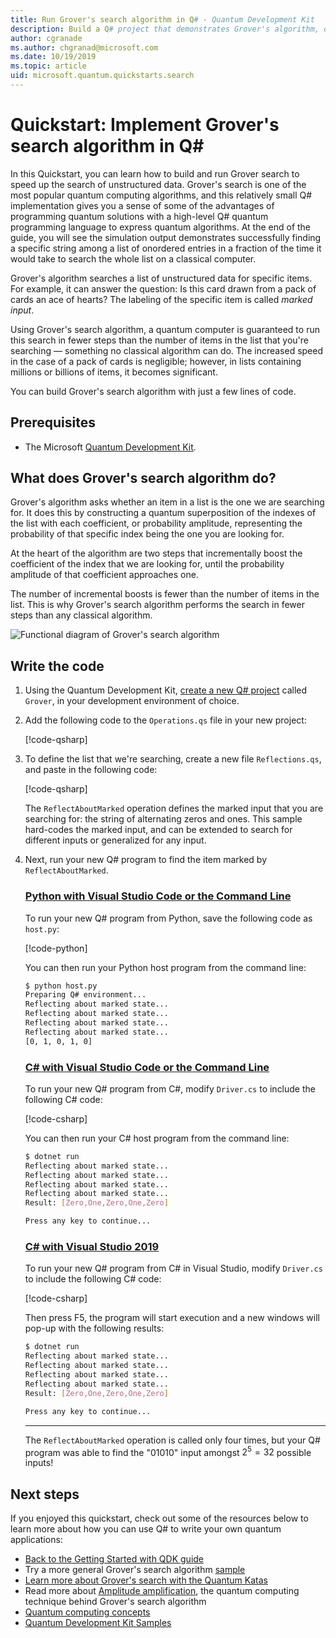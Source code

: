 ```yaml
---
title: Run Grover's search algorithm in Q# - Quantum Development Kit
description: Build a Q# project that demonstrates Grover's algorithm, one of the canonical quantum algorithms.
author: cgranade
ms.author: chgranad@microsoft.com
ms.date: 10/19/2019
ms.topic: article
uid: microsoft.quantum.quickstarts.search
---
```


# Quickstart: Implement Grover's search algorithm in Q#

In this Quickstart, you can learn how to build and run Grover search to speed up the search of unstructured data.  Grover's search is one of the most popular quantum computing algorithms, and this relatively small Q# implementation gives you a sense of some of the advantages of programming quantum solutions with a high-level Q# quantum programming language to express quantum algorithms.  At the end of the guide, you will see the simulation output demonstrates successfully finding a specific string among a list of onordered entries in a fraction of the time it would take to search the whole list on a classical computer.

Grover's algorithm searches a list of unstructured data for specific items. For example, it can answer the question: Is this card drawn from a pack of cards an ace of hearts? The labeling of the specific item is called _marked input_.

Using Grover's search algorithm, a quantum computer is guaranteed to run this search in fewer steps than the number of items in the list that you're searching — something no classical algorithm can do. The increased speed in the case of a pack of cards is negligible; however, in lists containing millions or billions of items, it becomes significant.

You can build Grover's search algorithm with just a few lines of code.

## Prerequisites

- The Microsoft [Quantum Development Kit][install].

## What does Grover's search algorithm do?

Grover's algorithm asks whether an item in a list is the one we are searching for. It does this by constructing a quantum superposition of the indexes of the list with each coefficient, or probability amplitude, representing the probability of that specific index being the one you are looking for.

At the heart of the algorithm are two steps that incrementally boost the coefficient of the index that we are looking for, until the probability amplitude of that coefficient approaches one.

The number of incremental boosts is fewer than the number of items in the list. This is why Grover's search algorithm performs the search in fewer steps than any classical algorithm.

![Functional diagram of Grover's search algorithm](~/media/grover.png)

## Write the code

1. Using the Quantum Development Kit, [create a new Q# project](xref:microsoft.quantum.howto.createproject) called `Grover`, in your development environment of choice.

1. Add the following code to the `Operations.qs` file in your new project:

    [!code-qsharp[](~/quantum/samples/algorithms/simple-grover/SimpleGrover.qs?highlight=5,27)]

1. To define the list that we're searching, create a new file `Reflections.qs`, and paste in the following code:

    [!code-qsharp[](~/quantum/samples/algorithms/simple-grover/Reflections.qs)]

    The `ReflectAboutMarked` operation defines the marked input that you are searching for: the string of alternating zeros and ones. This sample hard-codes the marked input, and can be extended to search for different inputs or generalized for any input.

1. Next, run your new Q# program to find the item marked by `ReflectAboutMarked`.

    ### [Python with Visual Studio Code or the Command Line](#tab/tabid-python)

    To run your new Q# program from Python, save the following code as `host.py`:

    [!code-python[](~/quantum/samples/algorithms/simple-grover/host.py)]

    You can then run your Python host program from the command line:

    ```bash
    $ python host.py
    Preparing Q# environment...
    Reflecting about marked state...
    Reflecting about marked state...
    Reflecting about marked state...
    Reflecting about marked state...
    [0, 1, 0, 1, 0]
    ```

    ### [C# with Visual Studio Code or the Command Line](#tab/tabid-csharp)

    To run your new Q# program from C#, modify `Driver.cs` to include the following C# code:

    [!code-csharp[](~/quantum/samples/algorithms/simple-grover/Host.cs)]

    You can then run your C# host program from the command line:

    ```bash
    $ dotnet run
    Reflecting about marked state...
    Reflecting about marked state...
    Reflecting about marked state...
    Reflecting about marked state...
    Result: [Zero,One,Zero,One,Zero]

    Press any key to continue...
    ```

    ### [C# with Visual Studio 2019](#tab/tabid-vs2019)

    To run your new Q# program from C# in Visual Studio, modify `Driver.cs` to include the following C# code:

    [!code-csharp[](~/quantum/samples/algorithms/simple-grover/Host.cs)]

    Then press F5, the program will start execution and a new windows will pop-up with the following results: 

    ```bash
    $ dotnet run
    Reflecting about marked state...
    Reflecting about marked state...
    Reflecting about marked state...
    Reflecting about marked state...
    Result: [Zero,One,Zero,One,Zero]

    Press any key to continue...
    ```
    ***

    The `ReflectAboutMarked` operation is called only four times, but your Q# program was able to find the "01010" input amongst $2^{5} = 32$ possible inputs!

## Next steps

If you enjoyed this quickstart, check out some of the resources below to learn more about how you can use Q# to write your own quantum applications:

- [Back to the Getting Started with QDK guide](xref:microsoft.quantum.welcome)
- Try a more general Grover's search algorithm [sample](https://github.com/microsoft/Quantum/tree/master/samples/algorithms/database-search)
- [Learn more about Grover's search with the Quantum Katas](xref:microsoft.quantum.overview.katas)
- Read more about [Amplitude amplification](xref:microsoft.quantum.libraries.standard.algorithms#amplitude-amplification), the quantum computing technique behind Grover's search algorithm
- [Quantum computing concepts](xref:microsoft.quantum.concepts.intro)
- [Quantum Development Kit Samples](https://docs.microsoft.com/samples/browse/?products=qdk)

<!-- LINKS -->

[install]: xref:microsoft.quantum.install
